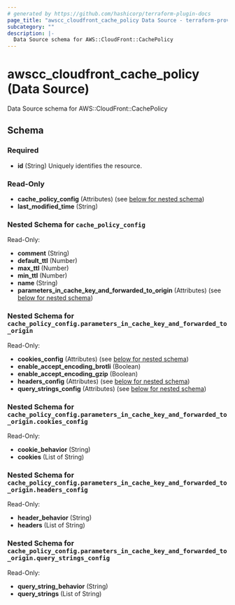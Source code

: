 ```yaml
---
# generated by https://github.com/hashicorp/terraform-plugin-docs
page_title: "awscc_cloudfront_cache_policy Data Source - terraform-provider-awscc"
subcategory: ""
description: |-
  Data Source schema for AWS::CloudFront::CachePolicy
---
```


# awscc_cloudfront_cache_policy (Data Source)

Data Source schema for AWS::CloudFront::CachePolicy



<!-- schema generated by tfplugindocs -->
## Schema

### Required

- **id** (String) Uniquely identifies the resource.

### Read-Only

- **cache_policy_config** (Attributes) (see [below for nested schema](#nestedatt--cache_policy_config))
- **last_modified_time** (String)

<a id="nestedatt--cache_policy_config"></a>
### Nested Schema for `cache_policy_config`

Read-Only:

- **comment** (String)
- **default_ttl** (Number)
- **max_ttl** (Number)
- **min_ttl** (Number)
- **name** (String)
- **parameters_in_cache_key_and_forwarded_to_origin** (Attributes) (see [below for nested schema](#nestedatt--cache_policy_config--parameters_in_cache_key_and_forwarded_to_origin))

<a id="nestedatt--cache_policy_config--parameters_in_cache_key_and_forwarded_to_origin"></a>
### Nested Schema for `cache_policy_config.parameters_in_cache_key_and_forwarded_to_origin`

Read-Only:

- **cookies_config** (Attributes) (see [below for nested schema](#nestedatt--cache_policy_config--parameters_in_cache_key_and_forwarded_to_origin--cookies_config))
- **enable_accept_encoding_brotli** (Boolean)
- **enable_accept_encoding_gzip** (Boolean)
- **headers_config** (Attributes) (see [below for nested schema](#nestedatt--cache_policy_config--parameters_in_cache_key_and_forwarded_to_origin--headers_config))
- **query_strings_config** (Attributes) (see [below for nested schema](#nestedatt--cache_policy_config--parameters_in_cache_key_and_forwarded_to_origin--query_strings_config))

<a id="nestedatt--cache_policy_config--parameters_in_cache_key_and_forwarded_to_origin--cookies_config"></a>
### Nested Schema for `cache_policy_config.parameters_in_cache_key_and_forwarded_to_origin.cookies_config`

Read-Only:

- **cookie_behavior** (String)
- **cookies** (List of String)


<a id="nestedatt--cache_policy_config--parameters_in_cache_key_and_forwarded_to_origin--headers_config"></a>
### Nested Schema for `cache_policy_config.parameters_in_cache_key_and_forwarded_to_origin.headers_config`

Read-Only:

- **header_behavior** (String)
- **headers** (List of String)


<a id="nestedatt--cache_policy_config--parameters_in_cache_key_and_forwarded_to_origin--query_strings_config"></a>
### Nested Schema for `cache_policy_config.parameters_in_cache_key_and_forwarded_to_origin.query_strings_config`

Read-Only:

- **query_string_behavior** (String)
- **query_strings** (List of String)


